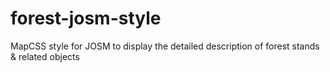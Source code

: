# forest-josm-style
MapCSS style for JOSM to display the detailed description of forest stands &amp; related objects
